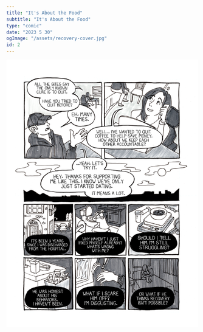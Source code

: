 ```yaml
---
title: "It's About the Food"
subtitle: "It's About the Food"
type: "comic"
date: "2023 5 30"
ogImage: "/assets/recovery-cover.jpg"
id: 2
---
```


![Panel2](../../../images/aboutthefood/about_the_food_010.jpg)
